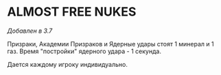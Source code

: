 # ALMOST FREE NUKES

*Добавлен в 3.7*

Призраки, Академии Призраков и Ядерные удары стоят 1 минерал и 1 газ. Время "постройки" ядерного удара - 1 секунда.

Дается каждому игроку индивидуально.
